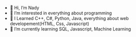 - 👋 Hi, I’m Nady
- 👀 I’m interested in everything about programming 
- 💞️ I Learned C++, C#, Python, Java, everything about web developement(HTML, Css, Javascript)
- 🌱 I’m currently learning SQL, Javascript, Machine Learning

